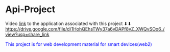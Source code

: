 # Api-Project

Video <a href="https://drive.google.com/file/d/1HohQEhsTWy37a6vDAPf8vZ_XWQvSOo6_/view?usp=share_link">link</a> to the application associated with this project ⬇⬇
https://drive.google.com/file/d/1HohQEhsTWy37a6vDAPf8vZ_XWQvSOo6_/view?usp=share_link

<span style="color: blue;">This project is for web development material for smart devices(web2)</span>

